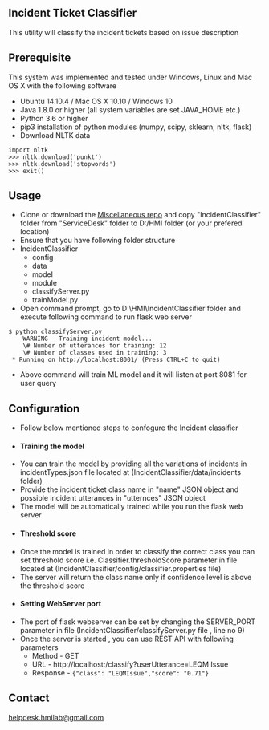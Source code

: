 ## Incident Ticket Classifier
This utility will classify the incident tickets based on issue description

Prerequisite
-----------
This system was implemented and tested under Windows, Linux and Mac OS X with the following software 

+ Ubuntu 14.10.4 / Mac OS X 10.10 / Windows 10
+ Java 1.8.0 or higher (all system variables are set JAVA_HOME etc.)
+ Python 3.6 or higher
+ pip3 installation of python modules (numpy, scipy, sklearn, nltk, flask)
+ Download NLTK data
```
import nltk
>>> nltk.download('punkt')
>>> nltk.download('stopwords')
>>> exit()
```

Usage
-----
+ Clone or download the [Miscellaneous repo](https://github.com/hmi-digital/Miscelleinious) and copy "IncidentClassifier" folder from "ServiceDesk" folder to D:/HMI folder (or your prefered location)
+ Ensure that you have following folder structure
+ IncidentClassifier
	+ config
	+ data
	+ model
	+ module
	+ classifyServer.py
	+ trainModel.py
+ Open command prompt, go to D:\HMI\IncidentClassifier folder and execute following command to run flask web server
```
$ python classifyServer.py
    WARNING - Training incident model...
	\# Number of utterances for training: 12
	\# Number of classes used in training: 3
 * Running on http://localhost:8001/ (Press CTRL+C to quit) 
```
+ Above command will train ML model and it will listen at port 8081 for user query

Configuration
-------------
+ Follow below mentioned steps to confogure the Incident classifier
+ <h4>Training the model</h4>
+ You can train the model by providing all the variations of incidents in incidentTypes.json file located at (IncidentClassifier/data/incidents folder)
+ Provide the incident ticket class name in "name" JSON object and possible incident utterances in "utternces" JSON object
+ The model will be automatically trained while you run the flask web server
+ <h4>Threshold score</h4>
+ Once the model is trained in order to classify the correct class you can set threshold score i.e. Classifier.thresholdScore parameter in file located at (IncidentClassifier/config/classifier.properties file)
+ The server will return the class name only if confidence level is above the threshold score
+ <h4> Setting WebServer port</h4>
+ The port of flask webserver can be set by changing the SERVER_PORT parameter in file (IncidentClassifier/classifyServer.py file , line no 9)
+ Once the server is started , you can use REST API with following parameters
	+ Method - GET
	+ URL - http://localhost:<port>/classify?userUtterance=LEQM Issue
	+ Response - ```{"class": "LEQMIssue","score": "0.71"}```

Contact
-------
helpdesk.hmilab@gmail.com
